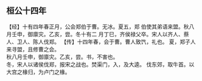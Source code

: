 ## 桓公十四年

【经】十有四年春正月，公会郑伯于曹。无冰。夏五，郑
伯使其弟语来盟。秋八月壬申，御廪灾。乙亥，尝。冬十有二
月丁巳，齐侯禄父卒。宋人以齐人、蔡人、卫人、陈人伐郑。
【传】十四年春，会于曹。曹人致饩，礼也。
夏，郑子人来寻盟，且修曹之会。  
秋八月壬申，御廪灾。乙亥，尝。书，不害也。  
冬，宋人以诸侯伐郑，报宋之战也。焚渠门，入，及大逵。
伐东郊，取牛首。以大宫之椽归，为卢门之椽。  

